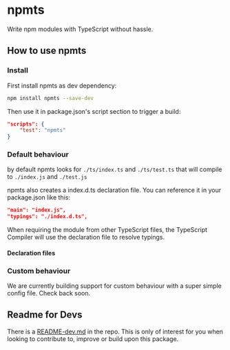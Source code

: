 # npmts
Write npm modules with TypeScript without hassle.

## How to use npmts

### Install
First install npmts as dev dependency:

```sh
npm install npmts --save-dev
```

Then use it in package.json's script section to trigger a build:

```json
"scripts": {
    "test": "npmts"
}
```

### Default behaviour
by default npmts looks for `./ts/index.ts` and `./ts/test.ts` that will compile to
`./index.js` and `./test.js`

npmts also creates a index.d.ts declaration file.
You can reference it in your package.json like this:

```json
"main": "index.js",
"typings": "./index.d.ts",
```

When requiring the module from other TypeScript files,
the TypeScript Compiler will use the declaration file to resolve typings.

#### Declaration files

### Custom behaviour
We are currently building support for custom behaviour with a super simple config file.
Check back soon.

## Readme for Devs
There is a [README-dev.md](README-dev.md) in the repo.
This is only of interest for you when looking to contribute to, improve or build upon this package.